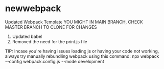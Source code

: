 # newwebpack
Updated Webpack Template
YOU MIGHT IN MAIN BRANCH, CHECK MASTER BRANCH TO CLONE FOR CHANGES

1. Updated babel
2. Removed the need for the print.js file

TIP: Incase you're having issues loading js or having your code not working, always try manually rebundling webpack using this command: 
npx webpack --config webpack.config.js --mode development
